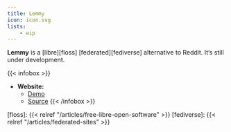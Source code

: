 ```yaml
---
title: Lemmy
icon: icon.svg
lists:
    - wip
---
```


**Lemmy** is a [libre][floss] [federated][fediverse] alternative to Reddit. It’s still under development.

{{< infobox >}}
- **Website:**
    - [Demo](https://dev.lemmy.ml/)
    - [Source](https://github.com/dessalines/lemmy)
{{< /infobox >}}

[floss]: {{< relref "/articles/free-libre-open-software" >}}
[fediverse]: {{< relref "/articles/federated-sites" >}}